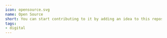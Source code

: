 ```yaml
---
icon: opensource.svg
name: Open Source
short: You can start contributing to it by adding an idea to this repository!
tags:
- digital
---
```

